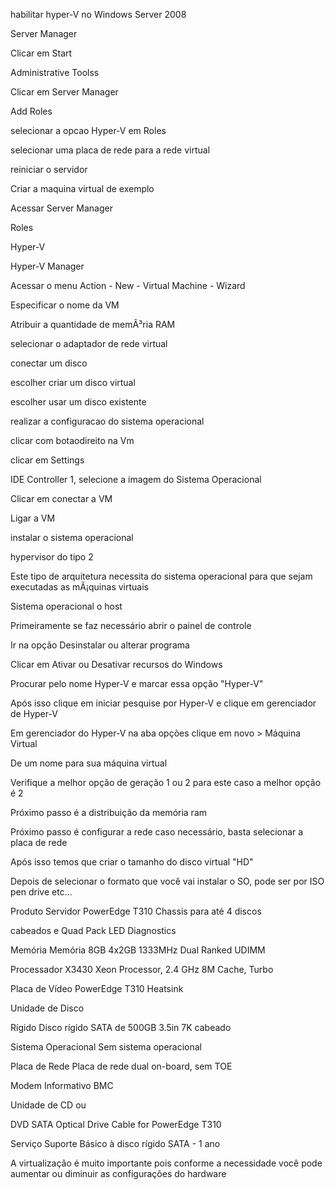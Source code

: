 habilitar hyper-V no Windows Server 2008

Server Manager

Clicar em Start

Administrative Toolss

Clicar em Server Manager

Add Roles

selecionar a opcao Hyper-V em Roles

selecionar uma placa de rede para a rede virtual

reiniciar o servidor 

Criar a maquina virtual de exemplo

Acessar Server Manager

Roles

Hyper-V

Hyper-V Manager

Acessar o menu Action - New - Virtual Machine - Wizard

Especificar o nome da VM

Atribuir a quantidade  de memÃ³ria RAM

selecionar o adaptador de rede virtual

conectar um disco

escolher criar um disco virtual

escolher usar um disco existente

realizar a configuracao do sistema operacional

clicar com botaodireito na Vm

clicar em Settings

IDE Controller 1, selecione a imagem do Sistema Operacional

Clicar em conectar a VM

Ligar a VM

instalar o sistema operacional

hypervisor do tipo 2

Este tipo de arquitetura necessita do sistema operacional para que sejam executadas as mÃ¡quinas virtuais

Sistema operacional o host







Primeiramente se faz necessário abrir o painel de controle

Ir na opção Desinstalar ou alterar programa

Clicar em Ativar ou Desativar recursos do Windows

Procurar pelo nome Hyper-V e marcar essa opção "Hyper-V"

Após isso clique em iniciar pesquise por Hyper-V e clique em gerenciador de Hyper-V

Em gerenciador do Hyper-V na aba opções clique em novo > Máquina Virtual

De um nome para sua máquina virtual

Verifique a melhor opção de geração 1 ou 2 para este caso a melhor opção é 2

Próximo passo é a distribuição da memória ram

Próximo passo é configurar a rede caso necessário, basta selecionar a placa de rede

Após isso temos que criar o tamanho do disco virtual "HD"

Depois de selecionar o formato que você vai instalar o SO, pode ser por ISO pen drive etc...





Produto Servidor PowerEdge T310 Chassis para até 4 discos

cabeados e Quad Pack LED Diagnostics

Memória Memória 8GB 4x2GB 1333MHz Dual Ranked UDIMM

Processador X3430 Xeon Processor, 2.4 GHz 8M Cache, Turbo

Placa de Vídeo PowerEdge T310 Heatsink

Unidade de Disco

Rígido Disco rígido SATA de 500GB 3.5in 7K cabeado

Sistema Operacional Sem sistema operacional

Placa de Rede Placa de rede dual on-board, sem TOE

Modem Informativo BMC

Unidade de CD ou

DVD SATA Optical Drive Cable for PowerEdge T310

Serviço Suporte Básico à disco rígido SATA - 1 ano



A virtualização é muito importante pois conforme a necessidade você pode aumentar ou diminuir as configurações do hardware













